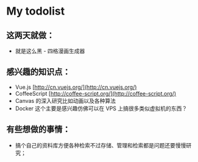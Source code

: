 My todolist
===

## 这两天就做： ##

* 就是这么黑 - 四格漫画生成器

## 感兴趣的知识点： ##

* Vue.js [http://cn.vuejs.org/](http://cn.vuejs.org/)
* CoffeeScript [http://coffee-script.org/](http://coffee-script.org/)
* Canvas 的深入研究比如动画以及各种算法
* Docker 这个主要是感兴趣仿佛可以在 VPS 上搞很多类似虚拟机的东西？

## 有些想做的事情： ##

* 搞个自己的资料库方便各种检索不过存储、管理和检索都是问题还要慢慢研究；